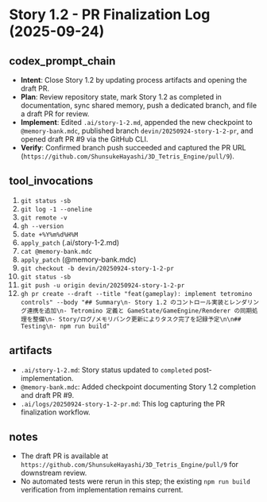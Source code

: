 # Story 1.2 - PR Finalization Log (2025-09-24)

## codex_prompt_chain
- **Intent**: Close Story 1.2 by updating process artifacts and opening the draft PR.
- **Plan**: Review repository state, mark Story 1.2 as completed in documentation, sync shared memory, push a dedicated branch, and file a draft PR for review.
- **Implement**: Edited `.ai/story-1-2.md`, appended the new checkpoint to `@memory-bank.mdc`, published branch `devin/20250924-story-1-2-pr`, and opened draft PR #9 via the GitHub CLI.
- **Verify**: Confirmed branch push succeeded and captured the PR URL (`https://github.com/ShunsukeHayashi/3D_Tetris_Engine/pull/9`).

## tool_invocations
1. `git status -sb`
2. `git log -1 --oneline`
3. `git remote -v`
4. `gh --version`
5. `date +%Y%m%d%H%M`
6. `apply_patch` (.ai/story-1-2.md)
7. `cat @memory-bank.mdc`
8. `apply_patch` (@memory-bank.mdc)
9. `git checkout -b devin/20250924-story-1-2-pr`
10. `git status -sb`
11. `git push -u origin devin/20250924-story-1-2-pr`
12. `gh pr create --draft --title "feat(gameplay): implement tetromino controls" --body "## Summary\n- Story 1.2 のコントロール実装とレンダリング連携を追加\n- Tetromino 定義と GameState/GameEngine/Renderer の同期処理を整備\n- Story/ログ/メモリバンク更新によりタスク完了を記録予定\n\n## Testing\n- npm run build"`

## artifacts
- `.ai/story-1-2.md`: Story status updated to `completed` post-implementation.
- `@memory-bank.mdc`: Added checkpoint documenting Story 1.2 completion and draft PR #9.
- `.ai/logs/20250924-story-1-2-pr.md`: This log capturing the PR finalization workflow.

## notes
- The draft PR is available at `https://github.com/ShunsukeHayashi/3D_Tetris_Engine/pull/9` for downstream review.
- No automated tests were rerun in this step; the existing `npm run build` verification from implementation remains current.
